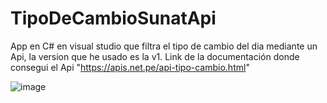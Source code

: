 # TipoDeCambioSunatApi
App en C# en visual studio que filtra el tipo de cambio del dia mediante un Api, la version que he usado es la v1. Link de la documentación donde consegui el Api "https://apis.net.pe/api-tipo-cambio.html"


![image](https://github.com/anderjp/TipoDeCambioSunatApi/assets/118327220/a56e048c-ac04-424e-8bb1-bfdfe6c304b5)
